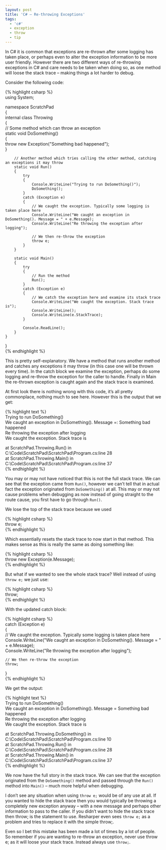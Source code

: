 ```yaml
---
layout: post
title: 'C# – Re-throwing Exceptions'
tags:
  - 'c#'
  - exception
  - throw
  - tip
---
```

In C# it is common that exceptions are re-thrown after some logging has taken place, or perhaps even to alter the exception information to be more user friendly. However there are two different ways of re-throwing exceptions in C# and care needs to be taken when doing so, as one method will loose the stack trace – making things a lot harder to debug.

Consider the following code:

{% highlight csharp %}  
using System;

namespace ScratchPad  
{  
    internal class Throwing  
    {  
        // Some method which can throw an exception  
        static void DoSomething()  
        {  
            throw new Exception("Something bad happened");  
        }

        // Another method which tries calling the other method, catching an exceptions it may throw  
        static void Run()  
        {  
            try  
            {  
                Console.WriteLine("Trying to run DoSomething()");  
                DoSomething();  
            }  
            catch (Exception e)  
            {  
                // We caught the exception. Typically some logging is taken place here  
                Console.WriteLine("We caught an exception in DoSomething(). Message = " + e.Message);  
                Console.WriteLine("Re throwing the exception after logging");

                // We then re-throw the exception  
                throw e;  
            }  
        }

        static void Main()  
        {  
            try  
            {  
                // Run the method  
                Run();  
            }  
            catch (Exception e)  
            {  
                // We catch the exception here and examine its stack trace  
                Console.WriteLine("We caught the exception. Stack trace is");  
                Console.WriteLine();  
                Console.WriteLine(e.StackTrace);  
            }

            Console.ReadLine();  
        }  
    }  
}  
{% endhighlight %}

This is pretty self-explanatory. We have a method that runs another method and catches any exceptions it may throw (in this case one will be thrown every time). In the catch block we examine the exception, perhaps do some logging and re-throw the exception for the caller to handle. Finally in Main the re-thrown exception is caught again and the stack trace is examined.

At first look there is nothing wrong with this code, it’s all pretty commonplace, nothing much to see here. However this is the output that we get:

{% highlight text %}  
Trying to run DoSomething()  
We caught an exception in DoSomething(). Message =: Something bad happened  
Re throwing the exception after logging  
We caught the exception. Stack trace is

at ScratchPad.Throwing.Run() in C:\Code\ScratchPad\ScratchPad\Program.cs:line 28  
at ScratchPad.Throwing.Main() in C:\Code\ScratchPad\ScratchPad\Program.cs:line 37  
{% endhighlight %}

You may or may not have noticed that this is not the full stack trace. We can see that the exception came from `Run()`, however we can’t tell that in actual fact the exception originated from `DoSomething()` at all. This may or may not cause problems when debugging as now instead of going straight to the route cause, you first have to go through `Run()`.

We lose the top of the stack trace because we used

{% highlight csharp %}  
throw e;  
{% endhighlight %}

Which essentially resets the stack trace to now start in that method. This makes sense as this is really the same as doing something like:

{% highlight csharp %}  
throw new Exception(e.Message);  
{% endhighlight %}

But what if we wanted to see the whole stack trace? Well instead of using `throw e;` we just use:

{% highlight csharp %}  
throw;  
{% endhighlight %}

With the updated catch block:

{% highlight csharp %}  
catch (Exception e)  
{  
    // We caught the exception. Typically some logging is taken place here  
    Console.WriteLine("We caught an exception in DoSomething(). Message = " + e.Message);  
    Console.WriteLine("Re throwing the exception after logging");

    // We then re-throw the exception  
    throw;  
}  
{% endhighlight %}

We get the output:

{% highlight text %}  
Trying to run DoSomething()  
We caught an exception in DoSomething(). Message = Something bad happened  
Re throwing the exception after logging  
We caught the exception. Stack trace is

at ScratchPad.Throwing.DoSomething() in C:\Code\ScratchPad\ScratchPad\Program.cs:line 10  
at ScratchPad.Throwing.Run() in C:\Code\ScratchPad\ScratchPad\Program.cs:line 28  
at ScratchPad.Throwing.Main() in C:\Code\ScratchPad\ScratchPad\Program.cs:line 37  
{% endhighlight %}

We now have the full story in the stack trace. We can see that the exception originated from the `DoSomething()` method and passed through the `Run()` method into `Main()` – much more helpful when debugging.

I don’t see any situation when using `throw e;` would be of any use at all. If you wanted to hide the stack trace then you would typically be throwing a completely new exception anyway – with a new message and perhaps other information to pass to the caller. If you didn’t want to hide the stack trace then throw; is the statement to use. Resharper even sees `throw e;` as a problem and tries to replace it with the simple throw;.

Even so I bet this mistake has been made a lot of times by a lot of people. So remember if you are wanting to re-throw an exception, never use throw e; as it will loose your stack trace. Instead always use `throw;`.